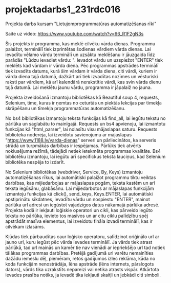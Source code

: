 # projektadarbs1_231rdc016
Projekta darbs kursam "Lietujomprogrammatūras automatizēšanas rīki"


Saite uz video: https://www.youtube.com/watch?v=66_R1F2gN3s

Šis projekts ir programma, kas meklē cilvēku vārda dienas. Programmu palaižot, terminālī tiek izprintētas šodienas vārdiem vārda dienas. Lai ievadītu vēlamo vārdu terminālī un uzsāktu meklēšanu ir jāuzgaida līdz parādās "Lūdzu ievadiet vārdu: ". Ievadot vārdu un uzspiežot "ENTER" tiek meklēts kad vārdam ir vārda diena. Pēc programmas apstrādes terminālī tiek izvadīts datums, kurā šim vārdam ir vārda diena, citi vārdi, kuriem ir vārda diena tajā datumā, dažkārt arī tiek izvadītas nozīmes un vēsturiski raksti par vārdiem, kā arī kalendārā nerakstītie vārdi, kas svin vārda dienu tajā datumā. Lai meklētu jaunu vārdu, programma ir jāpalaiž no jauna. 


Projekta izveidošanā izmantoju bibliotēkas kā Beautiful soup 4, requests, Selenium, time, kuras ir ņemtas no ceturtās un piektās lekcijas par tīmekļa skrāpēšanu un tīmekļa programmatūras automatizēšanu. 

No bs4 bibliotēkas izmantoju teksta funkcijas kā find_all, lai iegūtu tekstu no pārlūka un saglabātu to mainīgajā. Requests un bs4 apvienoju, lai izmantotu funkcijas kā "html_parser", lai nolasītu visu mājaslapas saturu. Requests bibliotēka noderēja, lai izveidotu savienojumu ar mājaslapas "https://www.1188.lv/varda-dienas" serveri un pārliecinātos, ka serveris strādā un turpmākās darbības ir iespējamas. Pārlūks tiek atvērts noklusējuma režīmā, tādejādi netiek ietekmēta programmas kvalitāte. Bs4 bibliotēku izmantoju, lai iegūtu arī specifickus teksta lauciņus, kad Selenium bibliotēka nespēja to izdarīt. 

No Selenium bibliotēkas (webdriver, Service, By, Keys) izmantoju automatizēšanas rīkus, lai automātiski palaižot programmu tiktu veiktas darbības, kas mijiedarbojas ar mājaslapas pogām, teksta kastēm un arī teksta iegūsānu, glabāsānu. Lai mijiedarbotos ar mājaslapas funkcijām izmantoju funkcijas kā click(), send_keys, Keys.ENTER, lai automātiski apstiprinātu sīkdatnes, ievadītu vārdu un nospiestu "ENTER", mainot pārlūka url adresi un iegūstot vajadzīgos datus nākamajā pārlūka adresē.
Projekta kodā ir iekļauti loģiskie operatori un cikli, kas pārveido iegūto tekstu no pārlūka, ievieto tos masīvos un ar citu ciklu palīdzību spēj apstrādāt masīva elementus, lai izveidotu fināla izvadi terminālī, kas ir cilvēkam izlasāms.


Kļūdas tiek pārbaudītas caur loģisko operatoru, salīdzinot oriģinālo url ar jauno url, kuru iegūst pēc vārda ievades terminālī. Ja vārds tiek atrast pārlūkā, tad url mainās un kamēr tie nav vienādi ar iepriekšējo url tad notiek tālākas programmas darbības. Pretējā gadījumā url varētu nemainīties dažādu iemeslu dēļ, piemēram, retos gadījumos izlec reklāma, kāda no koda funkcijām nenostrādāja, lēna apstrāde (lēns internets, pārslogots dators), vārds tika uzrakstīts nepareizi vai netika atrasts vispār. Atkārtota ievades prasība notiks, ja ievadē tika iekļauti skaitļi un jebkādi citi simboli.


